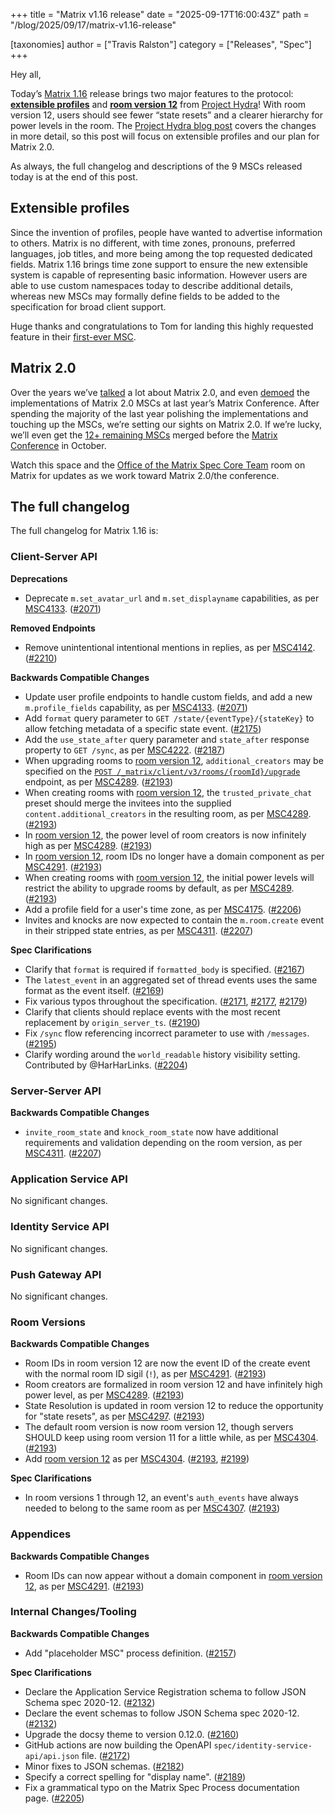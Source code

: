 +++
title = "Matrix v1.16 release"
date = "2025-09-17T16:00:43Z"
path = "/blog/2025/09/17/matrix-v1.16-release"

[taxonomies]
author = ["Travis Ralston"]
category = ["Releases", "Spec"]
+++


Hey all,

Today’s [Matrix 1.16](https://spec.matrix.org/v1.16) release brings two major features to the protocol: [**extensible profiles**](https://spec.matrix.org/v1.16/client-server-api/#profiles) and [**room version 12**](https://spec.matrix.org/v1.16/rooms/v12/) from [Project Hydra](@/blog/2025/08/2025-08-14-project-hydra-improving-state-res.md)! With room version 12, users should see fewer “state resets” and a clearer hierarchy for power levels in the room. The [Project Hydra blog post](@/blog/2025/08/2025-08-14-project-hydra-improving-state-res.md) covers the changes in more detail, so this post will focus on extensible profiles and our plan for Matrix 2.0.

As always, the full changelog and descriptions of the 9 MSCs released today is at the end of this post.

<!-- more -->

## Extensible profiles

Since the invention of profiles, people have wanted to advertise information to others. Matrix is no different, with time zones, pronouns, preferred languages, job titles, and more being among the top requested dedicated fields. Matrix 1.16 brings time zone support to ensure the new extensible system is capable of representing basic information. However users are able to use custom namespaces today to describe additional details, whereas new MSCs may formally define fields to be added to the specification for broad client support.

Huge thanks and congratulations to Tom for landing this highly requested feature in their [first-ever MSC](https://github.com/matrix-org/matrix-spec-proposals/pull/4133).

## Matrix 2.0

Over the years we’ve [talked](@/blog/2023/09/2023-09-21-matrix-2-0.md) a lot about Matrix 2.0, and even [demoed](@/blog/2024/10/2024-10-29-matrix-2.0-is-here.md) the implementations of Matrix 2.0 MSCs at last year’s Matrix Conference. After spending the majority of the last year polishing the implementations and touching up the MSCs, we’re setting our sights on Matrix 2.0. If we’re lucky, we’ll even get the [12+ remaining MSCs](https://github.com/matrix-org/matrix-spec-proposals/pulls?q=is%3Aopen+is%3Apr+label%3Amatrix-2.0) merged before the [Matrix Conference](https://conference.matrix.org/) in October.

Watch this space and the [Office of the Matrix Spec Core Team](https://matrix.to/#/#sct-office:matrix.org) room on Matrix for updates as we work toward Matrix 2.0/the conference.

## The full changelog

The full changelog for Matrix 1.16 is:

### Client-Server API

**Deprecations**

- Deprecate `m.set_avatar_url` and `m.set_displayname` capabilities, as per [MSC4133](https://github.com/matrix-org/matrix-spec-proposals/pull/4133). ([#2071](https://github.com/matrix-org/matrix-spec/issues/2071))

**Removed Endpoints**

- Remove unintentional intentional mentions in replies, as per [MSC4142](https://github.com/matrix-org/matrix-spec-proposals/pull/4142). ([#2210](https://github.com/matrix-org/matrix-spec/issues/2210))

**Backwards Compatible Changes**

- Update user profile endpoints to handle custom fields, and add a new `m.profile_fields` capability, as per [MSC4133](https://github.com/matrix-org/matrix-spec-proposals/pull/4133). ([#2071](https://github.com/matrix-org/matrix-spec/issues/2071))
- Add `format` query parameter to `GET /state/{eventType}/{stateKey}` to allow fetching metadata of a specific state event. ([#2175](https://github.com/matrix-org/matrix-spec/issues/2175))
- Add the `use_state_after` query parameter and `state_after` response property to `GET /sync`, as per [MSC4222](https://github.com/matrix-org/matrix-spec-proposals/issues/4222). ([#2187](https://github.com/matrix-org/matrix-spec/issues/2187))
- When upgrading rooms to [room version 12](https://spec.matrix.org/v1.16/rooms/v12), `additional_creators` may be specified on the [`POST /_matrix/client/v3/rooms/{roomId}/upgrade`](https://spec.matrix.org/v1.16/client-server-api/#post_matrixclientv3roomsroomidupgrade) endpoint, as per [MSC4289](https://github.com/matrix-org/matrix-spec-proposals/pull/4289). ([#2193](https://github.com/matrix-org/matrix-spec/issues/2193))
- When creating rooms with [room version 12](https://spec.matrix.org/v1.16/rooms/v12), the `trusted_private_chat` preset should merge the invitees into the supplied `content.additional_creators` in the resulting room, as per [MSC4289](https://github.com/matrix-org/matrix-spec-proposals/pull/4289). ([#2193](https://github.com/matrix-org/matrix-spec/issues/2193))
- In [room version 12](https://spec.matrix.org/v1.16/rooms/v12), the power level of room creators is now infinitely high as per [MSC4289](https://github.com/matrix-org/matrix-spec-proposals/pull/4289). ([#2193](https://github.com/matrix-org/matrix-spec/issues/2193))
- In [room version 12](https://spec.matrix.org/v1.16/rooms/v12), room IDs no longer have a domain component as per [MSC4291](https://github.com/matrix-org/matrix-spec-proposals/pull/4291). ([#2193](https://github.com/matrix-org/matrix-spec/issues/2193))
- When creating rooms with [room version 12](https://spec.matrix.org/v1.16/rooms/v12), the initial power levels will restrict the ability to upgrade rooms by default, as per [MSC4289](https://github.com/matrix-org/matrix-spec-proposals/pull/4289). ([#2193](https://github.com/matrix-org/matrix-spec/issues/2193))
- Add a profile field for a user's time zone, as per [MSC4175](https://github.com/matrix-org/matrix-spec-proposals/pull/4175). ([#2206](https://github.com/matrix-org/matrix-spec/issues/2206))
- Invites and knocks are now expected to contain the `m.room.create` event in their stripped state entries, as per [MSC4311](https://github.com/matrix-org/matrix-spec-proposals/pull/4311). ([#2207](https://github.com/matrix-org/matrix-spec/issues/2207))

**Spec Clarifications**

- Clarify that `format` is required if `formatted_body` is specified. ([#2167](https://github.com/matrix-org/matrix-spec/issues/2167))
- The `latest_event` in an aggregated set of thread events uses the same format as the event itself. ([#2169](https://github.com/matrix-org/matrix-spec/issues/2169))
- Fix various typos throughout the specification. ([#2171](https://github.com/matrix-org/matrix-spec/issues/2171), [#2177](https://github.com/matrix-org/matrix-spec/issues/2177), [#2179](https://github.com/matrix-org/matrix-spec/issues/2179))
- Clarify that clients should replace events with the most recent replacement by `origin_server_ts`. ([#2190](https://github.com/matrix-org/matrix-spec/issues/2190))
- Fix `/sync` flow referencing incorrect parameter to use with `/messages`. ([#2195](https://github.com/matrix-org/matrix-spec/issues/2195))
- Clarify wording around the `world_readable` history visibility setting. Contributed by @HarHarLinks. ([#2204](https://github.com/matrix-org/matrix-spec/issues/2204))


### Server-Server API

**Backwards Compatible Changes**

- `invite_room_state` and `knock_room_state` now have additional requirements and validation depending on the room version, as per [MSC4311](https://github.com/matrix-org/matrix-spec-proposals/pull/4311). ([#2207](https://github.com/matrix-org/matrix-spec/issues/2207))


### Application Service API

No significant changes.


### Identity Service API

No significant changes.


### Push Gateway API

No significant changes.


### Room Versions

**Backwards Compatible Changes**

- Room IDs in room version 12 are now the event ID of the create event with the normal room ID sigil (`!`), as per [MSC4291](https://github.com/matrix-org/matrix-spec-proposals/pull/4291). ([#2193](https://github.com/matrix-org/matrix-spec/issues/2193))
- Room creators are formalized in room version 12 and have infinitely high power level, as per [MSC4289](https://github.com/matrix-org/matrix-spec-proposals/pull/4289). ([#2193](https://github.com/matrix-org/matrix-spec/issues/2193))
- State Resolution is updated in room version 12 to reduce the opportunity for "state resets", as per [MSC4297](https://github.com/matrix-org/matrix-spec-proposals/pull/4297). ([#2193](https://github.com/matrix-org/matrix-spec/issues/2193))
- The default room version is now room version 12, though servers SHOULD keep using room version 11 for a little while, as per [MSC4304](https://github.com/matrix-org/matrix-spec-proposals/pull/4304). ([#2193](https://github.com/matrix-org/matrix-spec/issues/2193))
- Add [room version 12](https://spec.matrix.org/v1.16/rooms/v12) as per [MSC4304](https://github.com/matrix-org/matrix-spec-proposals/pull/4304). ([#2193](https://github.com/matrix-org/matrix-spec/issues/2193), [#2199](https://github.com/matrix-org/matrix-spec/issues/2199))

**Spec Clarifications**

- In room versions 1 through 12, an event's `auth_events` have always needed to belong to the same room as per [MSC4307](https://github.com/matrix-org/matrix-spec-proposals/pull/4307). ([#2193](https://github.com/matrix-org/matrix-spec/issues/2193))


### Appendices

**Backwards Compatible Changes**

- Room IDs can now appear without a domain component in [room version 12](https://spec.matrix.org/v1.16/rooms/v12), as per [MSC4291](https://github.com/matrix-org/matrix-spec-proposals/pull/4291). ([#2193](https://github.com/matrix-org/matrix-spec/issues/2193))


### Internal Changes/Tooling

**Backwards Compatible Changes**

- Add "placeholder MSC" process definition. ([#2157](https://github.com/matrix-org/matrix-spec/issues/2157))

**Spec Clarifications**

- Declare the Application Service Registration schema to follow JSON Schema spec 2020-12. ([#2132](https://github.com/matrix-org/matrix-spec/issues/2132))
- Declare the event schemas to follow JSON Schema spec 2020-12. ([#2132](https://github.com/matrix-org/matrix-spec/issues/2132))
- Upgrade the docsy theme to version 0.12.0. ([#2160](https://github.com/matrix-org/matrix-spec/issues/2160))
- GitHub actions are now building the OpenAPI `spec/identity-service-api/api.json` file. ([#2172](https://github.com/matrix-org/matrix-spec/issues/2172))
- Minor fixes to JSON schemas. ([#2182](https://github.com/matrix-org/matrix-spec/issues/2182))
- Specify a correct spelling for "display name". ([#2189](https://github.com/matrix-org/matrix-spec/issues/2189))
- Fix a grammatical typo on the Matrix Spec Process documentation page. ([#2205](https://github.com/matrix-org/matrix-spec/issues/2205))
